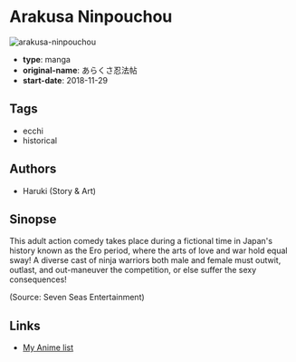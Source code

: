 # Arakusa Ninpouchou

![arakusa-ninpouchou](https://cdn.myanimelist.net/images/manga/2/236543.jpg)

-   **type**: manga
-   **original-name**: あらくさ忍法帖
-   **start-date**: 2018-11-29

## Tags

-   ecchi
-   historical

## Authors

-   Haruki (Story & Art)

## Sinopse

This adult action comedy takes place during a fictional time in Japan's history known as the Ero period, where the arts of love and war hold equal sway! A diverse cast of ninja warriors both male and female must outwit, outlast, and out-maneuver the competition, or else suffer the sexy consequences!

(Source: Seven Seas Entertainment)

## Links

-   [My Anime list](https://myanimelist.net/manga/128480/Arakusa_Ninpouchou)
